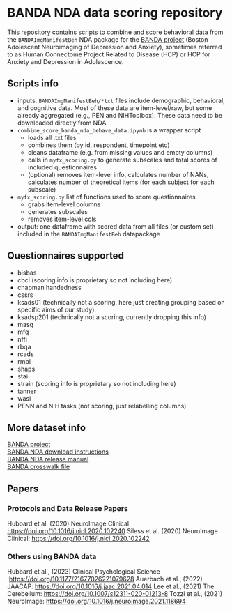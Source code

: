 # BANDA NDA data scoring repository
This repository contains scripts to combine and score behavioral data from the `BANDAImgManifestBeh` NDA package for the [BANDA project](https://nda.nih.gov/edit_collection.html?id=3037) (Boston Adolescent Neuroimaging of Depression and Anxiety), sometimes referred to as Human Connectome Project Related to Disease (HCP) or HCP for Anxiety and Depression in Adolescence.

## Scripts info
- inputs: `BANDAImgManifestBeh/*txt` files include demographic, behavioral, and cognitive data. Most of these data are item-level/raw, but some already aggregated (e.g., PEN and NIHToolbox). These data need to be downloaded directly from NDA
- `combine_score_banda_nda_behave_data.ipynb` is a wrapper script
  - loads all .txt files
  - combines them (by id, respondent, timepoint etc)
  - cleans dataframe (e.g. from missing values and empty columns)      
  - calls in `myfx_scoring.py` to generate subscales and total scores of included questionnaires
  - (optional) removes item-level info, calculates number of NANs, calculates number of theoretical items (for each subject for each subscale) 
- `myfx_scoring.py` list of functions used to score questionnaires
  - grabs item-level columns
  - generates subscales
  - removes item-level cols
- output: one dataframe with scored data from all files (or custom set) included in the `BANDAImgManifestBeh` datapackage

## Questionnaires supported 
- bisbas
- cbcl (scoring info is proprietary so not including here)
- chapman handedness
- cssrs
- ksads01 (technically not a scoring, here just creating grouping based on specific aims of our study)
- ksadsp201 (technically not a scoring, currently dropping this info)
- masq
- mfq
- nffi
- rbqa
- rcads
- rmbi
- shaps
- stai
- strain (scoring info is proprietary so not including here)
- tanner
- wasi
- PENN and NIH tasks (not scoring, just relabelling columns)

## More dataset info
[BANDA project](https://nda.nih.gov/edit_collection.html?id=3037)\
[BANDA NDA download instructions]( https://www.humanconnectome.org/study/connectomes-related-anxiety-depression/data-releases
)\
[BANDA NDA release manual](https://www.humanconnectome.org/storage/app/media/documentation/BANDA1.0/BANDA_Release_1.0_Manual.pdf)\
[BANDA crosswalk file](https://www.humanconnectome.org/storage/app/media/documentation/BANDA1.0/BANDA1.0_Crosswalk.csv)

## Papers 
### Protocols and Data Release Papers
Hubbard et al. (2020) NeuroImage Clinical: https://doi.org/10.1016/j.nicl.2020.102240
Siless et al. (2020) NeuroImage Clinical: https://doi.org/10.1016/j.nicl.2020.102242

### Others using BANDA data
Hubbard et al., (2023) Clinical Psychological Science :https://doi.org/10.1177/21677026221079628
Auerbach et al., (2022) JAACAP: https://doi.org/10.1016/j.jaac.2021.04.014
Lee et al., (2021) The Cerebellum: https://doi.org/10.1007/s12311-020-01213-8 
Tozzi et al., (2021) NeuroImage: https://doi.org/10.1016/j.neuroimage.2021.118694 
